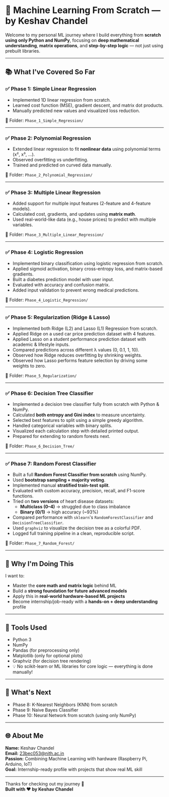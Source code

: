 # 🤖 Machine Learning From Scratch — by Keshav Chandel

Welcome to my personal ML journey where I build everything from **scratch using only Python and NumPy**, focusing on **deep mathematical understanding**, **matrix operations**, and **step-by-step logic** — not just using prebuilt libraries.

---

## 📚 What I've Covered So Far

### ✅ Phase 1: Simple Linear Regression

* Implemented 1D linear regression from scratch.
* Learned cost function (MSE), gradient descent, and matrix dot products.
* Manually predicted new values and visualized loss reduction.

📁 Folder: `Phase_1_Simple_Regression/`

---

### ✅ Phase 2: Polynomial Regression

* Extended linear regression to fit **nonlinear data** using polynomial terms (x², x³, ...).
* Observed overfitting vs underfitting.
* Trained and predicted on curved data manually.

📁 Folder: `Phase_2_Polynomial_Regression/`

---

### ✅ Phase 3: Multiple Linear Regression

* Added support for multiple input features (2-feature and 4-feature models).
* Calculated cost, gradients, and updates using **matrix math**.
* Used real-world-like data (e.g., house prices) to predict with multiple variables.

📁 Folder: `Phase_3_Multiple_Linear_Regression/`

---

### ✅ Phase 4: Logistic Regression

* Implemented binary classification using logistic regression from scratch.
* Applied sigmoid activation, binary cross-entropy loss, and matrix-based gradients.
* Built a diabetes prediction model with user input.
* Evaluated with accuracy and confusion matrix.
* Added input validation to prevent wrong medical predictions.

📁 Folder: `Phase_4_Logistic_Regression/`

---

### ✅ Phase 5: Regularization (Ridge & Lasso)

* Implemented both Ridge (L2) and Lasso (L1) Regression from scratch.
* Applied Ridge on a used car price prediction dataset with 4 features.
* Applied Lasso on a student performance prediction dataset with academic & lifestyle inputs.
* Compared predictions across different λ values (0, 0.1, 1, 10).
* Observed how Ridge reduces overfitting by shrinking weights.
* Observed how Lasso performs feature selection by driving some weights to zero.

📁 Folder: `Phase_5_Regularization/`

---

### ✅ Phase 6: Decision Tree Classifier

* Implemented a decision tree classifier fully from scratch with Python & NumPy.
* Calculated **both entropy and Gini index** to measure uncertainty.
* Selected best features to split using a simple greedy algorithm.
* Handled categorical variables with binary splits.
* Visualized each calculation step with detailed printed output.
* Prepared for extending to random forests next.

📁 Folder: `Phase_6_Decision_Tree/`

---

### ✅ Phase 7: Random Forest Classifier

* Built a full **Random Forest Classifier from scratch** using NumPy.
* Used **bootstrap sampling + majority voting**.
* Implemented manual **stratified train-test split**.
* Evaluated with custom accuracy, precision, recall, and F1-score functions.
* Tried on **two versions** of heart disease datasets:
  - **Multiclass (0–4)** → struggled due to class imbalance
  - **Binary (0/1)** → high accuracy (~93%)
* Compared performance with `sklearn`'s `RandomForestClassifier` and `DecisionTreeClassifier`.
* Used `graphviz` to visualize the decision tree as a colorful PDF.
* Logged full training pipeline in a clean, reproducible script.

📁 Folder: `Phase_7_Random_Forest/`

---

## 🧠 Why I'm Doing This

I want to:

* Master the **core math and matrix logic** behind ML
* Build a **strong foundation for future advanced models**
* Apply this in **real-world hardware-based ML projects**
* Become internship/job-ready with a **hands-on + deep understanding** profile

---

## 🧰 Tools Used

* Python 3
* NumPy
* Pandas (for preprocessing only)
* Matplotlib (only for optional plots)
* Graphviz (for decision tree rendering)
* 💡 No scikit-learn or ML libraries for core logic — everything is done manually!

---

## 🚀 What's Next

* Phase 8: K-Nearest Neighbors (KNN) from scratch
* Phase 9: Naive Bayes Classifier
* Phase 10: Neural Network from scratch (using only NumPy)

---

## 🌐 About Me

**Name:** Keshav Chandel  
**Email:** [23bec053@nith.ac.in](mailto:23bec053@nith.ac.in)  
**Passion:** Combining Machine Learning with hardware (Raspberry Pi, Arduino, IoT)  
**Goal:** Internship-ready profile with projects that show real ML skill

---

Thanks for checking out my journey 🚀  
**Built with ❤️ by Keshav Chandel**

